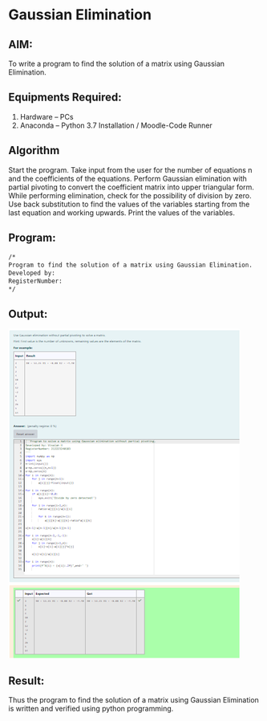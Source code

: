 # Gaussian Elimination

## AIM:
To write a program to find the solution of a matrix using Gaussian Elimination.

## Equipments Required:
1. Hardware – PCs
2. Anaconda – Python 3.7 Installation / Moodle-Code Runner

## Algorithm
Start the program.
Take input from the user for the number of equations n and the coefficients of the equations.
Perform Gaussian elimination with partial pivoting to convert the coefficient matrix into upper triangular form. While performing elimination, check for the possibility of division by zero.
Use back substitution to find the values of the variables starting from the last equation and working upwards.
Print the values of the variables.

## Program:
```
/*
Program to find the solution of a matrix using Gaussian Elimination.
Developed by: 
RegisterNumber: 
*/
```

## Output:
![alt text](image.png)


## Result:
Thus the program to find the solution of a matrix using Gaussian Elimination is written and verified using python programming.

